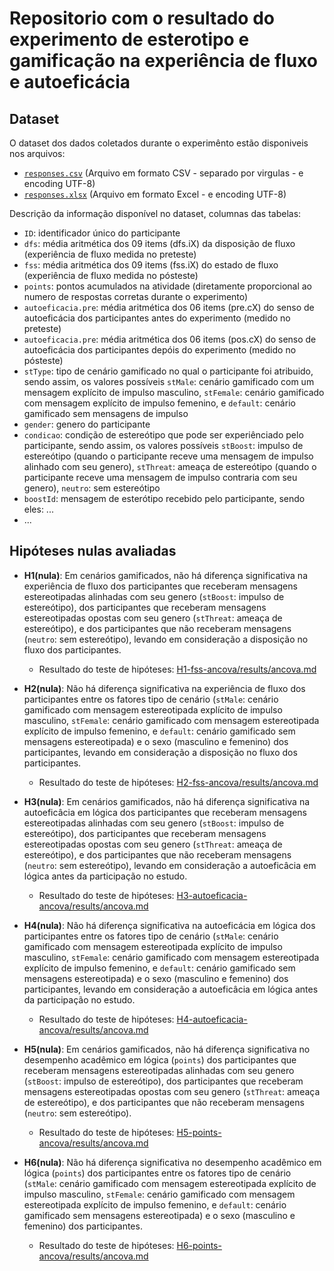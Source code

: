 # Repositorio com o resultado do experimento de esterotipo e gamificação na experiência de fluxo e autoeficácia 

## Dataset

O dataset dos dados coletados durante o experimênto estão disponiveis nos arquivos:

- [`responses.csv`](responses.csv) (Arquivo em formato CSV - separado por virgulas - e encoding UTF-8)
- [`responses.xlsx`](responses.xlsx) (Arquivo em formato Excel - e encoding UTF-8)

Descrição da informação disponível no dataset, columnas das tabelas:

- `ID`: identificador único do participante 
- `dfs`: média aritmética dos 09 items (dfs.iX) da disposição de fluxo (experiência de fluxo medida no preteste)
- `fss`: média aritmética dos 09 items (fss.iX) do estado de fluxo (experiência de fluxo medida no pósteste)
- `points`: pontos acumulados na atividade (diretamente proporcional ao numero de respostas corretas durante o experimento)
- `autoeficacia.pre`: média aritmética dos 06 items (pre.cX) do senso de autoeficácia dos participantes antes do experimento (medido no preteste)
- `autoeficacia.pre`: média aritmética dos 06 items (pos.cX) do senso de autoeficácia dos participantes depóis do experimento (medido no pósteste)
- `stType`: tipo de cenário gamificado no qual o participante foi atribuido, sendo assim, os valores possíveis `stMale`: cenário gamificado com um mensagem explícito de impulso masculino, `stFemale`: cenário gamificado com mensagem explícito de impulso femenino, e `default`: cenário gamificado sem mensagens de impulso
- `gender`: genero do participante
- `condicao`: condição de estereótipo que pode ser experiênciado pelo participante, sendo assim, os valores possíveis `stBoost`: impulso de estereótipo (quando o participante receve uma mensagem de impulso alinhado com seu genero), `stThreat`: ameaça de estereótipo (quando o participante receve uma mensagem de impulso contraria com seu genero), `neutro`: sem estereótipo
- `boostId`: mensagem de esterótipo recebido pelo participante, sendo eles: ...
- ...


## Hipóteses nulas avaliadas

- **H1(nula)**: Em cenários gamificados, não há diferença significativa na experiência de fluxo dos participantes que receberam mensagens estereotipadas alinhadas com seu genero (`stBoost`: impulso de estereótipo), dos participantes que receberam mensagens estereotipadas opostas com seu genero (`stThreat`: ameaça de estereótipo), e dos participantes que não receberam mensagens (`neutro`: sem estereótipo), levando em consideração a disposição no fluxo dos participantes. 
  - Resultado do teste de hipóteses: [H1-fss-ancova/results/ancova.md](H1-fss-ancova/results/ancova.md)
   
- **H2(nula)**: Não há diferença significativa na experiência de fluxo dos participantes entre os fatores tipo de cenário (`stMale`: cenário gamificado com mensagem estereotipada explícito de impulso masculino, `stFemale`: cenário gamificado com mensagem estereotipada explícito de impulso femenino, e `default`: cenário gamificado sem mensagens estereotipada) e o sexo (masculino e femenino) dos participantes, levando em consideração a disposição no fluxo dos participantes.
  - Resultado do teste de hipóteses: [H2-fss-ancova/results/ancova.md](H2-fss-ancova/results/ancova.md)
  
- **H3(nula)**: Em cenários gamificados, não há diferença significativa na autoeficâcia em lógica dos participantes que receberam mensagens estereotipadas alinhadas com seu genero (`stBoost`: impulso de estereótipo), dos participantes que receberam mensagens estereotipadas opostas com seu genero (`stThreat`: ameaça de estereótipo), e dos participantes que não receberam mensagens (`neutro`: sem estereótipo), levando em consideração a autoeficâcia em lógica antes da participação no estudo.
  - Resultado do teste de hipóteses: [H3-autoeficacia-ancova/results/ancova.md](H3-autoeficacia-ancova/results/ancova.md)

- **H4(nula)**: Não há diferença significativa na autoeficácia em lógica dos participantes entre os fatores tipo de cenário (`stMale`: cenário gamificado com mensagem estereotipada explícito de impulso masculino, `stFemale`: cenário gamificado com mensagem estereotipada explícito de impulso femenino, e `default`: cenário gamificado sem mensagens estereotipada) e o sexo (masculino e femenino) dos participantes, levando em consideração a autoeficâcia em lógica antes da participação no estudo.
  - Resultado do teste de hipóteses: [H4-autoeficacia-ancova/results/ancova.md](H4-autoeficacia-ancova/results/ancova.md)

- **H5(nula)**: Em cenários gamificados, não há diferença significativa no desempenho acadêmico em lógica (`points`) dos participantes que receberam mensagens estereotipadas alinhadas com seu genero (`stBoost`: impulso de estereótipo), dos participantes que receberam mensagens estereotipadas opostas com seu genero (`stThreat`: ameaça de estereótipo), e dos participantes que não receberam mensagens (`neutro`: sem estereótipo).
  - Resultado do teste de hipóteses: [H5-points-ancova/results/ancova.md](H4-autoeficacia-ancova/results/ancova.md)
 
- **H6(nula)**: Não há diferença significativa no desempenho acadêmico em lógica (`points`) dos participantes entre os fatores tipo de cenário (`stMale`: cenário gamificado com mensagem estereotipada explícito de impulso masculino, `stFemale`: cenário gamificado com mensagem estereotipada explícito de impulso femenino, e `default`: cenário gamificado sem mensagens estereotipada) e o sexo (masculino e femenino) dos participantes.
  - Resultado do teste de hipóteses: [H6-points-ancova/results/ancova.md](H4-autoeficacia-ancova/results/ancova.md)


## 



